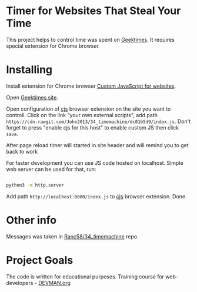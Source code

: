 # Timer for Websites That Steal Your Time

This project helps to control time was spent on [Geektimes](https://geektimes.ru).
It requires special extension for Chrome browser.

# Installing

Install extension for Chrome browser [Custom JavaScript for websites](https://chrome.google.com/webstore/detail/custom-javascript-for-web/poakhlngfciodnhlhhgnaaelnpjljija).

Open [Geektimes site](https://geektimes.ru).

Open configuration of [cjs](https://chrome.google.com/webstore/detail/custom-javascript-for-web/poakhlngfciodnhlhhgnaaelnpjljija)
browser extension on the site you want to controll. Click on the link
"your own external scripts", add path
`https://cdn.rawgit.com/John2013/34_timemachine/dc01b5d9/index.js`.
Don't forget to press "enable cjs for this host" to enable custom JS
then click `save`.

After page reload timer will started in site header and will remind you to get back to work

For faster development you can use JS code hosted on localhost. Simple web server can be used for that, run:

```bash

python3 -m http.server
```

Add path `http://localhost:8000/index.js` to [cjs](https://chrome.google.com/webstore/detail/custom-javascript-for-web/poakhlngfciodnhlhhgnaaelnpjljija) browser extension. Done.

# Other info

Messages was taken in [Ranc58/34_timemachine](https://github.com/Ranc58/34_timemachine) repo.

# Project Goals

The code is written for educational purposes. Training course for web-developers - [DEVMAN.org](https://devman.org)
